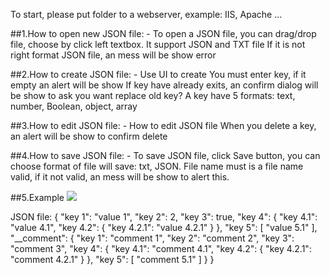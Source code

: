 To start, please put folder to a webserver, example: IIS, Apache ...

##1.How to open new JSON file:
    - To open a JSON file, you can drag/drop file, choose by click left textbox. It support JSON and TXT file
      If it is not right format JSON file, an mess will be show error

##2.How to create JSON file:
    - Use UI to create
      You must enter key, if it empty an alert will be show
      If key have already exits, an confirm dialog will be show to ask you want replace old key?
      A key have 5 formats: text, number, Boolean, object, array

##3.How to edit JSON file:
    - How to edit JSON file
      When you delete a key, an alert will be show to confirm delete

##4.How to save JSON file:
    - To save JSON file, click Save button, you can choose format of file will save: txt, JSON.
      File name must is a file name valid, if it not valid, an mess will be show to alert this.

##5.Example
<img src="http://i.imgur.com/OFl6cLK.png" />

JSON file:
    {
          "key 1": "value 1",
          "key 2": 2,
          "key 3": true,
          "key 4": {
            "key 4.1": "value 4.1",
            "key 4.2": {
              "key 4.2.1": "value 4.2.1"
            }
          },
          "key 5": [
            "value 5.1"
          ],
          "__comment": {
            "key 1": "comment 1",
            "key 2": "comment 2",
            "key 3": "comment 3",
            "key 4": {
              "key 4.1": "comment 4.1",
              "key 4.2": {
                "key 4.2.1": "comment 4.2.1"
              }
            },
            "key 5": [
              "comment 5.1"
            ]
          }
    }
